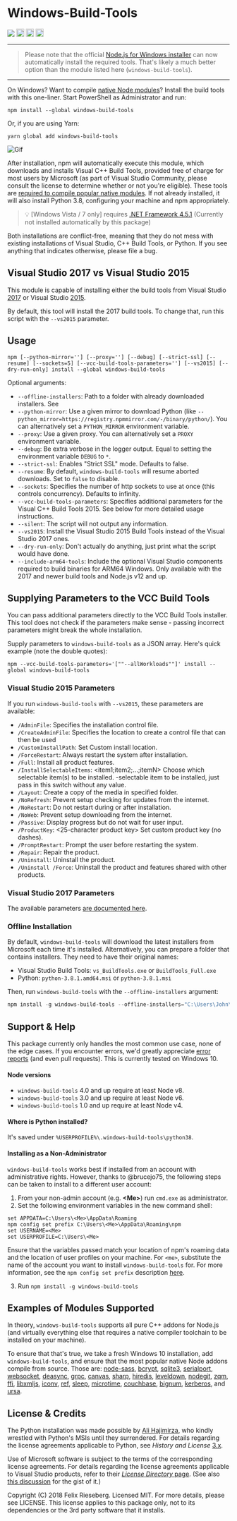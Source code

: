 # Windows-Build-Tools

<a href="https://ci.appveyor.com/project/felixrieseberg/windows-build-tools"><img src="https://ci.appveyor.com/api/projects/status/gpna6y54wnfp07xr?svg=true" /></a>
<a href="http://badge.fury.io/js/windows-build-tools"><img src="https://badge.fury.io/js/windows-build-tools.svg" alt="npm version" height="18"></a> <a href="https://david-dm.org/felixrieseberg/windows-build-tools"><img src="https://david-dm.org/felixrieseberg/windows-build-tools.svg" alt="dependencies" height="18px"></a> <img src="https://img.shields.io/npm/dm/windows-build-tools.svg" height="18px" />

---

> Please note that the official [Node.js for Windows installer](https://nodejs.org/en/download/) can now automatically install the required tools. That's likely a much better option than the module listed here (`windows-build-tools`).

---

On Windows? Want to compile [native Node modules](#examples-of-modules-supported)? Install the build tools with this one-liner. Start PowerShell as Administrator and run:

```
npm install --global windows-build-tools
```

Or, if you are using Yarn:

```
yarn global add windows-build-tools
```

![Gif](https://user-images.githubusercontent.com/1426799/45007904-bde9f280-afb4-11e8-8a35-c77dffaffa2a.gif)

After installation, npm will automatically execute this module, which downloads and installs Visual
C++ Build Tools, provided free of charge for most users by Microsoft (as part of Visual Studio Community, please consult the license to determine whether or not you're eligible). These tools are [required to compile popular native modules](https://github.com/nodejs/node-gyp).
If not already installed, it will also install Python 3.8, configuring your machine and npm appropriately.

> :bulb: [Windows Vista / 7 only] requires [.NET Framework 4.5.1](http://www.microsoft.com/en-us/download/details.aspx?id=40773) (Currently not installed automatically by this package)

Both installations are conflict-free, meaning that they do not mess with existing installations of
Visual Studio, C++ Build Tools, or Python. If you see anything that indicates otherwise, please
file a bug.

## Visual Studio 2017 vs Visual Studio 2015
This module is capable of installing either the build tools from Visual Studio [2017](https://blogs.msdn.microsoft.com/vcblog/2016/11/16/introducing-the-visual-studio-build-tools/) or Visual
Studio [2015](https://blogs.msdn.microsoft.com/vcblog/2016/03/31/announcing-the-official-release-of-the-visual-c-build-tools-2015/).

By default, this tool will install the 2017 build tools. To change that, run this script with
the `--vs2015` parameter.

## Usage

```
npm [--python-mirror=''] [--proxy=''] [--debug] [--strict-ssl] [--resume] [--sockets=5] [--vcc-build-tools-parameters=''] [--vs2015] [--dry-run-only] install --global windows-build-tools
```

Optional arguments:

* `--offline-installers`: Path to a folder with already downloaded installers. See
* `--python-mirror`: Use a given mirror to download Python (like `--python_mirror=https://registry.npmmirror.com/-/binary/python/`). You can alternatively set a `PYTHON_MIRROR` environment variable.
* `--proxy`: Use a given proxy. You can alternatively set a `PROXY` environment variable.
* `--debug`: Be extra verbose in the logger output. Equal to setting the environment variable `DEBUG` to `*`.
* `--strict-ssl`: Enables "Strict SSL" mode. Defaults to false.
* `--resume`: By default, `windows-build-tools` will resume aborted downloads. Set to `false` to disable.
* `--sockets`: Specifies the number of http sockets to use at once (this controls concurrency). Defaults to infinity.
* `--vcc-build-tools-parameters`: Specifies additional parameters for the Visual C++ Build Tools 2015. See below for more detailed usage instructions.
* `--silent`: The script will not output any information.
* `--vs2015`: Install the Visual Studio 2015 Build Tools instead of the Visual Studio 2017 ones.
* `--dry-run-only`: Don't actually do anything, just print what the script would have done.
* `--include-arm64-tools`: Include the optional Visual Studio components required to build binaries for ARM64 Windows. Only available with the 2017 and newer build tools and Node.js v12 and up.

## Supplying Parameters to the VCC Build Tools

You can pass additional parameters directly to the VCC Build Tools installer. This tool does not
check if the parameters make sense - passing incorrect parameters might break the whole
installation.

Supply parameters to `windows-build-tools` as a JSON array. Here's quick example (note the double quotes):

```
npm --vcc-build-tools-parameters='[""--allWorkloads""]' install --global windows-build-tools
```

### Visual Studio 2015 Parameters

If you run `windows-build-tools` with `--vs2015`, these parameters are available:

 - `/AdminFile`: <filename> Specifies the installation control file.
 - `/CreateAdminFile`: <filename> Specifies the location to create a control file that can then be used
 - `/CustomInstallPath`: <path> Set Custom install location.
 - `/ForceRestart`: Always restart the system after installation.
 - `/Full`: Install all product features.
 - `/InstallSelectableItems`: <item1;item2;...;itemN> Choose which selectable item(s) to be installed.
-selectable item to be installed, just pass in this switch without any value.
 - `/Layout`: Create a copy of the media in specified folder.
 - `/NoRefresh`: Prevent setup checking for updates from the internet.
 - `/NoRestart`: Do not restart during or after installation.
 - `/NoWeb`: Prevent setup downloading from the internet.
 - `/Passive`: Display progress but do not wait for user input.
 - `/ProductKey`: <25-character product key> Set custom product key (no dashes).
 - `/PromptRestart`: Prompt the user before restarting the system.
 - `/Repair`: Repair the product.
 - `/Uninstall`: Uninstall the product.
 - `/Uninstall /Force`: Uninstall the product and features shared with other products.

### Visual Studio 2017 Parameters

The available parameters [are documented here](https://docs.microsoft.com/en-us/visualstudio/install/use-command-line-parameters-to-install-visual-studio).

### Offline Installation

By default, `windows-build-tools` will download the latest installers from Microsoft each time
it's installed. Alternatively, you can prepare a folder that contains installers. They need to
have their original names:

 * Visual Studio Build Tools: `vs_BuildTools.exe` or `BuildTools_Full.exe`
 * Python: `python-3.8.1.amd64.msi` or `python-3.8.1.msi`

Then, run `windows-build-tools` with the `--offline-installers` argument:

```ps1
npm install -g windows-build-tools --offline-installers="C:\Users\John\installers"
```

## Support & Help

This package currently only handles the most common use case, none of the edge cases. If you encounter errors, we'd greatly appreciate [error reports](https://github.com/felixrieseberg/windows-build-tools) (and even pull requests). This is currently tested on Windows 10.

#### Node versions
 * `windows-build-tools` 4.0 and up require at least Node v8.
 * `windows-build-tools` 3.0 and up require at least Node v6.
 * `windows-build-tools` 1.0 and up require at least Node v4.


#### Where is Python installed?

It's saved under `%USERPROFILE%\.windows-build-tools\python38`.

#### Installing as a Non-Administrator
`windows-build-tools` works best if installed from an account with administrative rights. However,
thanks to @brucejo75, the following steps can be taken to install to a different user account:

1. From your non-admin account (e.g. **\<Me\>**) run `cmd.exe` as administrator.
2. Set the following environment variables in the new command shell:

```
set APPDATA=C:\Users\<Me>\AppData\Roaming
npm config set prefix C:\Users\<Me>\AppData\Roaming\npm
set USERNAME=<Me>
set USERPROFILE=C:\Users\<Me>
```

Ensure that the variables passed match your location of npm's roaming data and the location
of user profiles on your machine. For `<me>`, substitute the name of the account you want to
install `windows-build-tools` for. For more information, see the `npm config set prefix`
description [here](https://docs.npmjs.com/getting-started/fixing-npm-permissions).

3. Run `npm install -g windows-build-tools`

## Examples of Modules Supported
In theory, `windows-build-tools` supports all pure C++ addons for Node.js (and virtually everything
else that requires a native compiler toolchain to be installed on your machine).

To ensure that that's true, we take a fresh Windows 10 installation, add `windows-build-tools`, and
ensure that the most popular native Node addons compile from source. Those are: [node-sass](https://www.npmjs.com/package/node-sass), [bcrypt](https://www.npmjs.com/package/bcrypt), [sqlite3](https://www.npmjs.com/package/sqlite3), [serialport](https://www.npmjs.com/package/serialport), [websocket](https://www.npmjs.com/package/websocket), [deasync](https://www.npmjs.com/package/deasync), [grpc](https://www.npmjs.com/package/grpc), [canvas](https://www.npmjs.com/package/canvas), [sharp](https://www.npmjs.com/package/sharp),
[hiredis](https://www.npmjs.com/package/hiredis), [leveldown](https://www.npmjs.com/package/leveldown), [nodegit](https://www.npmjs.com/package/nodegit), [zqm](https://www.npmjs.com/package/zqm), [ffi](https://www.npmjs.com/package/ffi), [libxmljs](https://www.npmjs.com/package/libxmljs), [iconv](https://www.npmjs.com/package/iconv), [ref](https://www.npmjs.com/package/ref), [sleep](https://www.npmjs.com/package/sleep), [microtime](https://www.npmjs.com/package/microtime), [couchbase](https://www.npmjs.com/package/couchbase), [bignum](https://www.npmjs.com/package/bignum),
[kerberos](https://www.npmjs.com/package/kerberos), and [ursa](https://www.npmjs.com/package/ursa).

## License & Credits

The Python installation was made possible by [Ali Hajimirza](https://github.com/ali92hm), who kindly wrestled with Python's MSIs until they surrendered. For details regarding the license agreements applicable to Python, see *History and License* [3.x](https://docs.python.org/3/license.html).

Use of Microsoft software is subject to the terms of the corresponding license agreements. For details regarding the license agreements applicable to Visual Studio products, refer to their [*License Directory* page](https://visualstudio.microsoft.com/license-terms/). (See also [this discussion](https://social.msdn.microsoft.com/Forums/en-US/08d62115-0b51-484f-afda-229989be9263/license-for-visual-c-2017-build-tools?forum=visualstudiogeneral) for the gist of it.)

Copyright (C) 2018 Felix Rieseberg. Licensed MIT. For more details, please see LICENSE.
This license applies to this package only, not to its dependencies or the 3rd party software that it installs.
